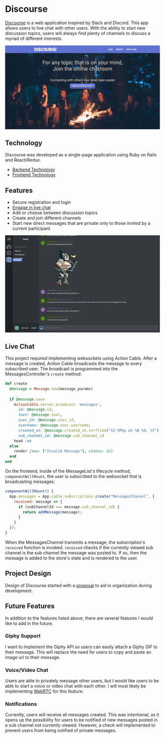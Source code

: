 # Discourse

[Discourse][discourse] is a web application inspired by Slack and Discord. This app allows users to live chat with other users. With the ability to start new discussion topics, users will always find plenty of channels to discuss a myriad of different interests.

[![Discourse home page: discourse.chat][home page]][discourse]

## Technology
Discourse was developed as a single-page application using Ruby on Rails and React/Redux.

* [Backend Technology][backend]
* [Frontend Technology][frontend]

## Features

- Secure registration and login
- [Engage in live chat](#live-chat)
- Add or choose between discussion topics
- Create and join different channels
- Start new direct messages that are private only to those invited by a current participant

![Discourse direct messages page: discourse.chat][direct messages]

## Live Chat

This project required implementing websockets using Action Cable.
After a message is created, Action Cable broadcasts the message to every subscribed user. The broadcast is programmed into the MessagesController's `create` method:

```ruby
def create
  @message = Message.new(message_params)

  if @message.save
    ActionCable.server.broadcast 'messages',
      id: @message.id,
      text: @message.text,
      user_id: @message.user_id,
      username: @message.user.username,
      created_at: @message.created_at.strftime("%I:%M%p on %B %d, %Y"),
      sub_channel_id: @message.sub_channel_id
    head :ok
  else
    render json: ["Invalid Message"], status: 422
  end
end
```

On the frontend, inside of the MessageList's lifecycle method, `componentWillMount`, the user is subscribed to the websocket that is broadcasting messages:

```javascript
componentWillMount() {
  App.messages = App.cable.subscriptions.create("MessagesChannel", {
    received: message => {
      if (subChannelId === message.sub_channel_id) {
        return addMessage(message);
      }
    }
  });
}
```

When the MessagesChannel transmits a message, the subscription's `received` function is invoked. `received` checks if the currently viewed sub channel is the sub channel the message was posted to. If so, then the message is added to the store's state and is rendered to the user.

## Project Design
Design of Discourse started with a [proposal][proposal] to aid in organization during development.

## Future Features

In addition to the features listed above, there are several features I would like to add in the future.

### Giphy Support
I want to implement the Giphy API so users can easily attach a Giphy GIF to their message. This will replace the need for users to copy and paste an image url to their message.

### Voice/Video Chat
Users are able to privately message other users, but I would like users to be able to start a voice or video chat with each other. I will most likely be implementing [WebRTC][WebRTC] for this feature.

### Notifications
Currently, users will receive all messages created. This was intentional, as it opens up the possibility for users to be notified of new messages posted in a sub channel not currently viewed. However, a check will implemented to prevent users from being notified of private messages.

[discourse]: http://www.discourse.chat
[home page]: ./docs/images/home_page.png "Discourse home page"
[direct messages]: ./docs/images/direct_messages.png "Discourse direct messages page"
[proposal]: ./docs/README.md
[backend]: ./docs/backend.md
[frontend]: ./docs/frontend.md
[WebRTC]: https://www.pubnub.com/blog/2014-10-21-building-a-webrtc-video-and-voice-chat-application/
